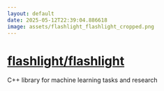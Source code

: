```yaml
---
layout: default
date: 2025-05-12T22:39:04.886618
image: assets/flashlight_flashlight_cropped.png
---
```


# [flashlight/flashlight](https://github.com/flashlight/flashlight)

C++ library for machine learning tasks and research
